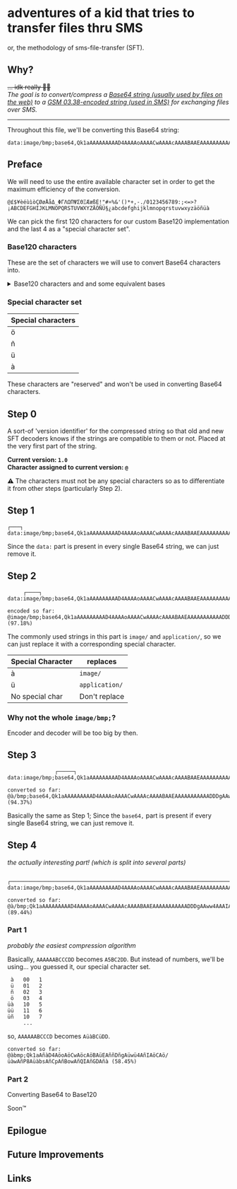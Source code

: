 # adventures of a kid that tries to transfer files thru SMS
or, the methodology of sms-file-transfer (SFT).

## Why?
~~... idk really 🤷‍♂️~~ <br>
*The goal is to convert/compress a [Base64 string (usually used by files on the web)](https://en.wikipedia.org/wiki/Base64) to a [GSM 03.38-encoded string (used in SMS)](https://en.wikipedia.org/wiki/GSM_03.38) for exchanging files over SMS.*

<hr>

Throughout this file, we'll be converting this Base64 string:
```
data:image/bmp;base64,Qk1aAAAAAAAAAD4AAAAoAAAACwAAAAcAAAABAAEAAAAAAAAAAADDDgAAww4AAAIAAAACAAAA/////wAAAP8AAAAAbsAAACpAAABowAAAQIAAAGDAAAAAAAAA
```

## Preface
We will need to use the entire available character set in order to get the maximum efficiency of the conversion.
```
@£$¥èéùìòÇØøÅåΔ_ΦΓΛΩΠΨΣΘΞÆæßÉ!"#¤%&'()*+,-./0123456789:;<=>?¡ABCDEFGHIJKLMNOPQRSTUVWXYZÄÖÑÜ§¿abcdefghijklmnopqrstuvwxyzäöñüà
```
We can pick the first 120 characters for our custom Base120 implementation and the last 4 as a "special character set".


### Base120 characters
These are the set of characters we will use to convert Base64 characters into.
<details>
  <summary>Base120 characters and and some equivalent bases</summary>

Letter | Decimal equivalent | Base3 equivalent (will use later)
--- | --- | ---
@ | 000 | 00000
£ | 001 | 00001
$ | 002 | 00002
¥ | 003 | 00010
è | 004 | 00011
é | 005 | 00012
ù | 006 | 00020
ì | 007 | 00021
ò | 008 | 00022
Ç | 009 | 00100
Ø | 010 | 00101
ø | 011 | 00102
Å | 012 | 00110
å | 013 | 00111
Δ | 014 | 00112
_ | 015 | 00120
Φ | 016 | 00121
Γ | 017 | 00122
Λ | 018 | 00200
Ω | 019 | 00201
Π | 020 | 00202
Ψ | 021 | 00210
Σ | 022 | 00211
Θ | 023 | 00212
Ξ | 024 | 00220
Æ | 025 | 00221
æ | 026 | 00222
ß | 027 | 01000
É | 028 | 01001
! | 029 | 01002
" | 030 | 01010
\# | 031 | 01011
¤ | 032 | 01012
% | 033 | 01020
& | 034 | 01021
' | 035 | 01022
( | 036 | 01100
) | 037 | 01101
\* | 038 | 01102
\+ | 039 | 01110
, | 040 | 01111
\- | 041 | 01112
. | 042 | 01120
/ | 043 | 01121
0 | 044 | 01122
1 | 045 | 01200
2 | 046 | 01201
3 | 047 | 01202
4 | 048 | 01210
5 | 049 | 01211
6 | 050 | 01212
7 | 051 | 01220
8 | 052 | 01221
9 | 053 | 01222
: | 054 | 02000
; | 055 | 02001
< | 056 | 02002
= | 057 | 02010
\> | 058 | 02011
? | 059 | 02012
¡ | 060 | 02020
A | 061 | 02021
B | 062 | 02022
C | 063 | 02100
D | 064 | 02101
E | 065 | 02102
F | 066 | 02110
G | 067 | 02111
H | 068 | 02112
I | 069 | 02120
J | 070 | 02121
K | 071 | 02122
L | 072 | 02200
M | 073 | 02201
N | 074 | 02202
O | 075 | 02210
P | 076 | 02211
Q | 077 | 02212
R | 078 | 02220
S | 079 | 02221
T | 080 | 02222
U | 081 | 10000
V | 082 | 10001
W | 083 | 10002
X | 084 | 10010
Y | 085 | 10011
Z | 086 | 10012
Ä | 087 | 10020
Ö | 088 | 10021
Ñ | 089 | 10022
Ü | 090 | 10100
§ | 091 | 10101
¿ | 092 | 10102
a | 093 | 10110
b | 094 | 10111
c | 095 | 10112
d | 096 | 10120
e | 097 | 10121
f | 098 | 10122
g | 099 | 10200
h | 100 | 10201
i | 101 | 10202
j | 102 | 10210
k | 103 | 10211
l | 104 | 10212
m | 105 | 10220
n | 106 | 10221
o | 107 | 10222
p | 108 | 11000
q | 109 | 11001
r | 110 | 11002
s | 111 | 11010
t | 112 | 11011
u | 113 | 11012
v | 114 | 11020
w | 115 | 11021
x | 116 | 11022
y | 117 | 11100
z | 118 | 11101
ä | 119 | 11102
</details>

### Special character set
Special characters |
-- |
ö |
ñ |
ü |
à |

These characters are "reserved" and won't be used in converting Base64 characters.

## Step 0
A sort-of 'version identifier' for the compressed string so that old and new SFT decoders knows if the strings are compatible to them or not. Placed at the very first part of the string.

**Current version: `1.0` <br>**
**Character assigned to current version: `@`**

⚠ The characters must not be any special characters so as to differentiate it from other steps (particularly Step 2).

## Step 1
```
┌───┐
data:image/bmp;base64,Qk1aAAAAAAAAAD4AAAAoAAAACwAAAAcAAAABAAEAAAAAAAAAAADDDgAAww4AAAIAAAACAAAA/////wAAAP8AAAAAbsAAACpAAABowAAAQIAAAGDAAAAAAAAA
```
Since the `data:` part is present in every single Base64 string, we can just remove it.

## Step 2
```
     ┌────┐
data:image/bmp;base64,Qk1aAAAAAAAAAD4AAAAoAAAACwAAAAcAAAABAAEAAAAAAAAAAADDDgAAww4AAAIAAAACAAAA/////wAAAP8AAAAAbsAAACpAAABowAAAQIAAAGDAAAAAAAAA

encoded so far:
@image/bmp;base64,Qk1aAAAAAAAAAD4AAAAoAAAACwAAAAcAAAABAAEAAAAAAAAAAADDDgAAww4AAAIAAAACAAAA/////wAAAP8AAAAAbsAAACpAAABowAAAQIAAAGDAAAAAAAAA (97.18%)
```

The commonly used strings in this part is `image/` and `application/`, so we can just replace it with a corresponding special character.

Special Character | replaces
-- | --
à | `image/`
ü | `application/`
No special char | Don't replace

### Why not the whole `image/bmp;`?
Encoder and decoder will be too big by then.

## Step 3
```
               ┌─────┐
data:image/bmp;base64,Qk1aAAAAAAAAAD4AAAAoAAAACwAAAAcAAAABAAEAAAAAAAAAAADDDgAAww4AAAIAAAACAAAA/////wAAAP8AAAAAbsAAACpAAABowAAAQIAAAGDAAAAAAAAA

converted so far:
@à/bmp;base64,Qk1aAAAAAAAAAD4AAAAoAAAACwAAAAcAAAABAAEAAAAAAAAAAADDDgAAww4AAAIAAAACAAAA/////wAAAP8AAAAAbsAAACpAAABowAAAQIAAAGDAAAAAAAAA (94.37%)
```

Basically the same as Step 1; Since the `base64,` part is present if every single Base64 string, we can just remove it.

## Step 4
*the actually interesting part! (which is split into several parts)*
```
                      ┌──────────────────────────────────────────────────────────────────────────────────────────────────────────────────────┐
data:image/bmp;base64,Qk1aAAAAAAAAAD4AAAAoAAAACwAAAAcAAAABAAEAAAAAAAAAAADDDgAAww4AAAIAAAACAAAA/////wAAAP8AAAAAbsAAACpAAABowAAAQIAAAGDAAAAAAAAA

converted so far:
@à/bmp;Qk1aAAAAAAAAAD4AAAAoAAAACwAAAAcAAAABAAEAAAAAAAAAAADDDgAAww4AAAIAAAACAAAA/////wAAAP8AAAAAbsAAACpAAABowAAAQIAAAGDAAAAAAAAA (89.44%)
```

### Part 1
*probably the easiest compression algorithm*

Basically, `AAAAAABCCCDD` becomes `A5BC2DD`. But instead of numbers, we'll be using... you guessed it, our special character set.

```
 à   00   1
 ü   01   2
 ñ   02   3
 ö   03   4
üà   10   5
üü   11   6
üñ   10   7
     ...
```
so, `AAAAAABCCCD` becomes `AüàBCüDD`.

```
converted so far:
@àbmp;Qk1aAñàD4AöoAöCwAöcAöBAüEAññDñgAüwü4AñIAöCAö/üàwAñP8AüàbsAñCpAñBowAñQIAñGDAñà (58.45%)
```

### Part 2
Converting Base64 to Base120

Soon™

## Epilogue

## Future Improvements

## Links

